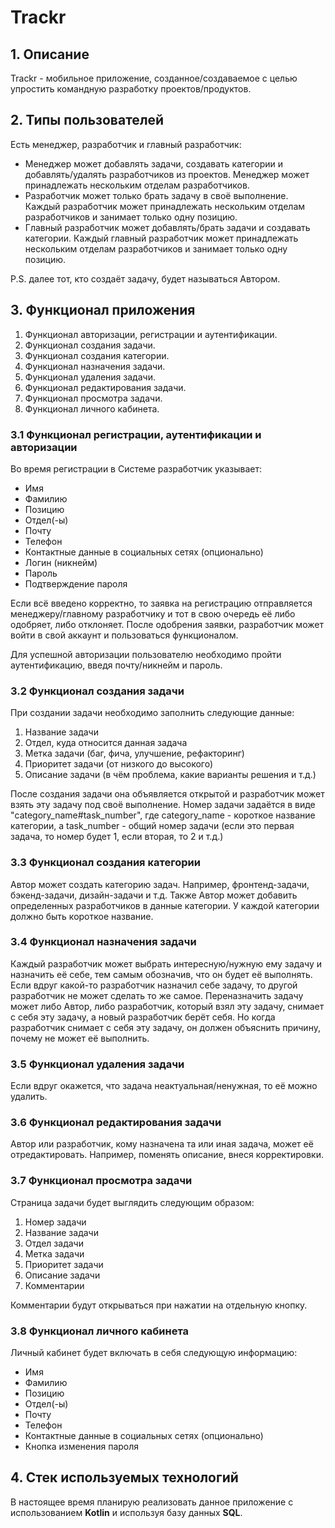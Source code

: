 # Trackr

## 1. Описание

Trackr - мобильное приложение, созданное/создаваемое с целью упростить командную разработку проектов/продуктов.

## 2. Типы пользователей

Есть менеджер, разработчик и главный разработчик:

- Менеджер может добавлять задачи, создавать категории и добавлять/удалять разработчиков из проектов. Менеджер может принадлежать нескольким отделам разработчиков.
- Разработчик может только брать задачу в своё выполнение. Каждый разработчик может принадлежать нескольким отделам разработчиков и занимает только одну позицию.
- Главный разработчик может добавлять/брать задачи и создавать категории. Каждый главный разработчик может принадлежать нескольким отделам разработчиков и занимает только одну позицию.

P.S. далее тот, кто создаёт задачу, будет называться Автором.

## 3. Функционал приложения

1. Функционал авторизации, регистрации и аутентификации.
2. Функционал создания задачи.
3. Функционал создания категории.
4. Функционал назначения задачи.
5. Функционал удаления задачи.
6. Функционал редактирования задачи.
7. Функционал просмотра задачи.
8. Функционал личного кабинета.

### 3.1 Функционал регистрации, аутентификации и авторизации

Во время регистрации в Системе разработчик указывает:

- Имя
- Фамилию
- Позицию
- Отдел(-ы)
- Почту
- Телефон
- Контактные данные в социальных сетях (опционально)
- Логин (никнейм)
- Пароль
- Подтверждение пароля

Если всё введено корректно, то заявка на регистрацию отправляется менеджеру/главному разработчику и тот в свою очередь её либо одобряет, либо отклоняет. После одобрения заявки, разработчик может войти в свой аккаунт и пользоваться функционалом.

Для успешной авторизации пользователю необходимо пройти аутентификацию, введя почту/никнейм и пароль.

### 3.2 Функционал создания задачи

При создании задачи необходимо заполнить следующие данные:

1. Название задачи
2. Отдел, куда относится данная задача
3. Метка задачи (баг, фича, улучшение, рефакторинг)
4. Приоритет задачи (от низкого до высокого)
5. Описание задачи (в чём проблема, какие варианты решения и т.д.)

После создания задачи она объявляется открытой и разработчик может взять эту задачу под своё выполнение. Номер задачи задаётся в виде "category_name#task_number", где category_name - короткое название категории, а task_number - общий номер задачи (если это первая задача, то номер будет 1, если вторая, то 2 и т.д.)

### 3.3 Функционал создания категории

Автор может создать категорию задач. Например, фронтенд-задачи, бэкенд-задачи, дизайн-задачи и т.д. Также Автор может добавить определенных разработчиков в данные категории. У каждой категории должно быть короткое название.

### 3.4 Функционал назначения задачи

Каждый разработчик может выбрать интересную/нужную ему задачу и назначить её себе, тем самым обозначив, что он будет её выполнять. Если вдруг какой-то разработчик назначил себе задачу, то другой разработчик не может сделать то же самое. Переназначить задачу может либо Автор, либо разработчик, который взял эту задачу, снимает с себя эту задачу, а новый разработчик берёт себя. Но когда разработчик снимает с себя эту задачу, он должен объяснить причину, почему не может её выполнить.

### 3.5 Функционал удаления задачи

Если вдруг окажется, что задача неактуальная/ненужная, то её можно удалить.

### 3.6 Функционал редактирования задачи

Автор или разработчик, кому назначена та или иная задача, может её отредактировать. Например, поменять описание, внеся корректировки.

### 3.7 Функционал просмотра задачи

Страница задачи будет выглядить следующим образом:

1. Номер задачи
2. Название задачи
3. Отдел задачи
4. Метка задачи
5. Приоритет задачи
6. Описание задачи
7. Комментарии

Комментарии будут открываться при нажатии на отдельную кнопку.

### 3.8 Функционал личного кабинета

Личный кабинет будет включать в себя следующую информацию:

- Имя
- Фамилию
- Позицию
- Отдел(-ы)
- Почту
- Телефон
- Контактные данные в социальных сетях (опционально)
- Кнопка изменения пароля

## 4. Стек используемых технологий

В настоящее время планирую реализовать данное приложение с использованием **Kotlin** и используя базу данных **SQL**.
